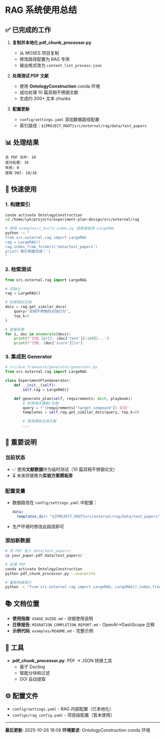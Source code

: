 # RAG 系统使用总结

## ✅ 已完成的工作

1. **复制并本地化 pdf_chunk_processor.py**
   - 从 MOSES 项目复制
   - 修改路径配置为 RAG 专用
   - 输出格式改为 `content_list_process.json`

2. **处理测试 PDF 文献**
   - 使用 **OntologyConstruction** conda 环境
   - 成功处理 10 篇双相不锈钢文献
   - 生成约 200+ 文本 chunks

3. **配置更新**
   - `config/settings.yaml` 添加数据路径配置
   - 索引路径：`${PROJECT_ROOT}src/external/rag/data/test_papers`

## 📊 处理结果

```
总 PDF 文件: 10
成功处理: 10
失败: 0
提取 DOI: 10/10
```

## 🚀 快速使用

### 1. 构建索引

```bash
conda activate OntologyConstruction
cd /home/syk/projects/experiment-plan-design/src/external/rag

# 使用 examples/1_build_index.py 或直接使用 LargeRAG
python -c "
from src.external.rag import LargeRAG
rag = LargeRAG()
rag.index_from_folders('data/test_papers')
print('索引构建完成！')
"
```

### 2. 检索测试

```python
from src.external.rag import LargeRAG

# 初始化
rag = LargeRAG()

# 检索相似文档
docs = rag.get_similar_docs(
    query="双相不锈钢的点蚀行为",
    top_k=5
)

# 查看结果
for i, doc in enumerate(docs):
    print(f"文档 {i+1}: {doc['text'][:100]}...")
    print(f"分数: {doc['score']}\n")
```

### 3. 集成到 Generator

```python
# src/ace_framework/generator/generator.py
from src.external.rag import LargeRAG

class ExperimentPlanGenerator:
    def __init__(self):
        self.rag = LargeRAG()

    def generate_plan(self, requirements: dict, playbook):
        # 检索相关模板/文献
        query = f"{requirements['target_compound']} 实验"
        templates = self.rag.get_similar_docs(query, top_k=8)

        # 使用模板生成方案
        ...
```

## 📝 重要说明

### 当前状态
- ✅ 使用**文献数据**作为临时测试（10 篇双相不锈钢论文）
- ⏳ 未来将替换为**实验方案模板库**

### 配置变量
- 数据路径在 `config/settings.yaml` 中配置：
  ```yaml
  data:
    templates_dir: "${PROJECT_ROOT}src/external/rag/data/test_papers"
  ```
- 生产环境时修改此路径即可

### 添加新数据

```bash
# 将 PDF 放入 data/test_papers/
cp your_paper.pdf data/test_papers/

# 处理 PDF
conda activate OntologyConstruction
python pdf_chunk_processor.py --overwrite

# 重新构建索引
python -c "from src.external.rag import LargeRAG; LargeRAG().index_from_folders('data/test_papers')"
```

## 📚 文档位置

- **使用指南**: `USAGE_GUIDE.md` - 详细使用说明
- **迁移报告**: `MIGRATION_COMPLETION_REPORT.md` - OpenAI→DashScope 迁移
- **示例代码**: `examples/README.md` - 完整示例

## 🔧 工具

- **pdf_chunk_processor.py**: PDF → JSON 转换工具
  - 基于 Docling
  - 智能分块和过滤
  - DOI 自动提取

## ⚙️ 配置文件

- `config/settings.yaml` - RAG 内部配置（已本地化）
- `configs/rag_config.yaml` - 项目级配置（暂未使用）

---

**最后更新**: 2025-10-26 18:09
**环境要求**: OntologyConstruction conda 环境
